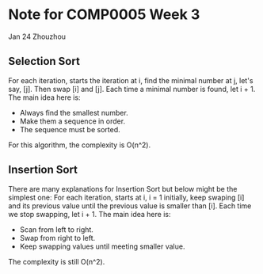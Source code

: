 # Note for COMP0005 Week 3

Jan 24 Zhouzhou

## Selection Sort

For each iteration, starts the iteration at i, find the minimal number at j, let's say, [j]. Then swap [i] and [j]. Each time a minimal number is found, let i + 1. The main idea here is:

-   Always find the smallest number.
-   Make them a sequence in order.
-   The sequence must be sorted.

For this algorithm, the complexity is O(n^2). 

## Insertion Sort

There are many explanations for Insertion Sort but below might be the simplest one: For each iteration, starts at i, i = 1 initially, keep swaping [i] and its previous value until the previous value is smaller than [i]. Each time we stop swapping, let i + 1. The main idea here is:

-   Scan from left to right.
-   Swap from right to left.
-   Keep swapping values until meeting smaller value.

The complexity is still O(n^2).
